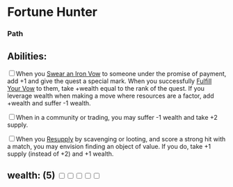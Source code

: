 # Fortune Hunter
### Path


## Abilities:
<input type="checkbox" />When you [Swear an Iron Vow](ironsworn/moves/quest/swear_an_iron_vow) to someone under the promise of payment, add +1 and give the quest a special mark. When you successfully [Fulfill Your Vow](ironsworn/moves/quest/fulfill_your_vow) to them, take +wealth equal to the rank of the quest. If you leverage wealth when making a move where resources are a factor, add +wealth and suffer -1 wealth.

<input type="checkbox" />When in a community or trading, you may suffer -1 wealth and take +2 supply.

<input type="checkbox" />When you [Resupply](ironsworn/moves/adventure/resupply) by scavenging or looting, and score a strong hit with a match, you may envision finding an object of value. If you do, take +1 supply (instead of +2) and +1 wealth.

## wealth: (5) <input type="checkbox" /><input type="checkbox" /><input type="checkbox" /><input type="checkbox" /><input type="checkbox" />
